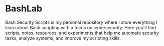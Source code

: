 # BashLab
Bash Security Scripts is my personal repository where I store everything I learn about Bash scripting with a focus on cybersecurity. Here you'll find scripts, notes, resources, and experiments that help me automate security tasks, analyze systems, and improve my scripting skills.
